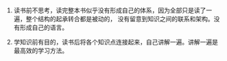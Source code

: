 ## 
1. 读书前不思考，读完整本书似乎没有形成自己的体系，因为全部只是读了一遍，整个结构的起承转合都是被动的，
没有留意到知识之间的联系和架构。没有形成自己的语言。

2. 学知识前有目的，读书后将各个知识点连接起来，自己讲解一遍。讲解一遍是最高效的学习方法。
